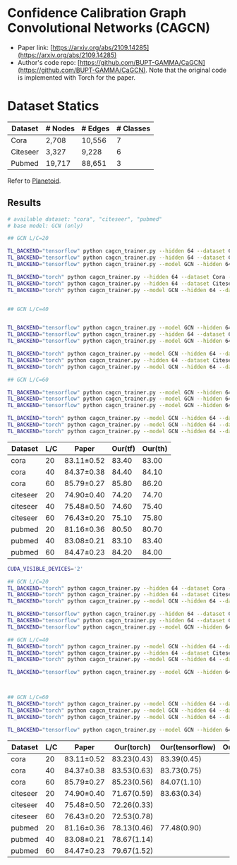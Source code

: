 # Confidence Calibration Graph Convolutional Networks (CAGCN)

- Paper link: [https://arxiv.org/abs/2109.14285](https://arxiv.org/abs/2109.14285)
- Author's code repo: [https://github.com/BUPT-GAMMA/CaGCN](https://github.com/BUPT-GAMMA/CaGCN). Note that the original code is 
  implemented with Torch for the paper. 

# Dataset Statics

| Dataset  | # Nodes | # Edges | # Classes |
|----------|---------|---------|-----------|
| Cora     | 2,708   | 10,556  | 7         |
| Citeseer | 3,327   | 9,228   | 6         |
| Pubmed   | 19,717  | 88,651  | 3         |

Refer to [Planetoid](https://gammagl.readthedocs.io/en/latest/api/gammagl.datasets.html#gammagl.datasets.Planetoid).

Results
-------

```bash
# available dataset: "cora", "citeseer", "pubmed"
# base model: GCN (only)

## GCN L/C=20

TL_BACKEND="tensorflow" python cagcn_trainer.py --hidden 64 --dataset Cora --labelrate 20 --stage 4 --lr_for_cal 0.001 --l2_for_cal 5e-3 --epoch_for_st 200 --threshold 0.8 --lr 0.005 --weight_decay 0.01 --dropout 0.8 
TL_BACKEND="tensorflow" python cagcn_trainer.py --hidden 64 --dataset Citeseer --labelrate 20 --stage 5 --lr_for_cal 0.001 --l2_for_cal 5e-3 --epoch_for_st 150 --threshold 0.9 --lr 0.01 --weight_decay 0.01 --dropout 0.8 
TL_BACKEND="tensorflow" python cagcn_trainer.py --model GCN --hidden 64 --dataset Pubmed --labelrate 20 --stage 6 --lr_for_cal 0.001 --l2_for_cal 5e-3 --epoch_for_st 100 --threshold 0.8 --lr 0.01 --weight_decay 0.002 --dropout 0.5

TL_BACKEND="torch" python cagcn_trainer.py --hidden 64 --dataset Cora --labelrate 20 --stage 4 --lr_for_cal 0.001 --l2_for_cal 5e-3 --epoch_for_st 200 --threshold 0.8 --lr 0.005 --weight_decay 0.01 --dropout 0.8 
TL_BACKEND="torch" python cagcn_trainer.py --hidden 64 --dataset Citeseer --labelrate 20 --stage 5 --lr_for_cal 0.001 --l2_for_cal 5e-3 --epoch_for_st 150 --threshold 0.9 --lr 0.01 --weight_decay 0.01 --dropout 0.7 
TL_BACKEND="torch" python cagcn_trainer.py --model GCN --hidden 64 --dataset Pubmed --labelrate 20 --stage 6 --lr_for_cal 0.001 --l2_for_cal 5e-3 --epoch_for_st 100 --threshold 0.8 --lr 0.01 --weight_decay 0.002 --dropout 0.5 


## GCN L/C=40


TL_BACKEND="tensorflow" python cagcn_trainer.py --model GCN --hidden 64 --dataset Cora --labelrate 40 --stage 2 --lr_for_cal 0.001 --l2_for_cal 5e-3 --epoch_for_st 200 --threshold 0.8  --lr 0.005 --weight_decay 0.01 --dropout 0.8 
TL_BACKEND="tensorflow" python cagcn_trainer.py --hidden 64 --dataset Citeseer --labelrate 40 --stage 5 --lr_for_cal 0.001 --l2_for_cal 5e-4 --epoch_for_st 150 --threshold 0.95 --lr 0.01 --weight_decay 0.01 --dropout 0.8  
TL_BACKEND="tensorflow" python cagcn_trainer.py --model GCN --hidden 64 --dataset Pubmed --labelrate 40 --stage 4 --lr_for_cal 0.001 --l2_for_cal 5e-3 --epoch_for_st 100 --threshold 0.8  --lr 0.01 --weight_decay 0.001 --dropout 0.9

TL_BACKEND="torch" python cagcn_trainer.py --model GCN --hidden 64 --dataset Cora --labelrate 40 --stage 2 --lr_for_cal 0.001 --l2_for_cal 5e-4 --epoch_for_st 200 --threshold 0.8 --lr 0.005 --weight_decay 0.01 --dropout 0.8 
TL_BACKEND="torch" python cagcn_trainer.py --hidden 64 --dataset Citeseer --labelrate 40 --stage 5 --lr_for_cal 0.001 --l2_for_cal 5e-4 --epoch_for_st 150 --threshold 0.95 --lr 0.01 --weight_decay 0.01 --dropout 0.7  
TL_BACKEND="torch" python cagcn_trainer.py --model GCN --hidden 64 --dataset Pubmed --labelrate 40 --stage 4 --lr_for_cal 0.001 --l2_for_cal 5e-3 --epoch_for_st 100 --threshold 0.8 --lr 0.01 --weight_decay 0.002 --dropout 0.5 

## GCN L/C=60

TL_BACKEND="tensorflow" python cagcn_trainer.py --model GCN --hidden 64 --dataset Cora --labelrate 60 --stage 4 --lr_for_cal 0.001 --l2_for_cal 5e-3 --epoch_for_st 200 --threshold 0.8 --lr 0.005 --weight_decay 0.01 --dropout 0.8
TL_BACKEND="tensorflow" python cagcn_trainer.py --model GCN --hidden 64 --dataset Citeseer --labelrate 60 --stage 6 --lr_for_cal 0.001 --l2_for_cal 5e-3 --epoch_for_st 100 --threshold 0.99 --lr 0.01 --weight_decay 0.01 --dropout 0.8
TL_BACKEND="tensorflow" python cagcn_trainer.py --model GCN --hidden 64 --dataset Pubmed --labelrate 60 --stage 3 --lr_for_cal 0.001 --l2_for_cal 5e-3 --epoch_for_st 100 --threshold 0.6  --lr 0.01 --weight_decay 0.001 --dropout 0.9

TL_BACKEND="torch" python cagcn_trainer.py --model GCN --hidden 64 --dataset Cora --labelrate 60 --stage 4 --lr_for_cal 0.001 --l2_for_cal 5e-3 --epoch_for_st 200 --threshold 0.8 --lr 0.005 --weight_decay 0.01 --dropout 0.8
TL_BACKEND="torch" python cagcn_trainer.py --model GCN --hidden 64 --dataset Citeseer --labelrate 60 --stage 6 --lr_for_cal 0.001 --l2_for_cal 5e-3 --epoch_for_st 100 --threshold 0.99 --lr 0.01 --weight_decay 0.01 --dropout 0.7
TL_BACKEND="torch" python cagcn_trainer.py --model GCN --hidden 64 --dataset Pubmed --labelrate 60 --stage 3 --lr_for_cal 0.001 --l2_for_cal 5e-3 --epoch_for_st 100 --threshold 0.6 --lr 0.01 --weight_decay 0.002 --dropout 0.5


```

| Dataset  | L/C |   Paper    |  Our(tf)   |  Our(th)   |
|----------|-----|------------|------------|------------|
|   cora   | 20  | 83.11±0.52 |   83.40    |   83.00    |
|   cora   | 40  | 84.37±0.38 |   84.40    |   84.10    |
|   cora   | 60  | 85.79±0.27 |   85.80    |   86.20    |
| citeseer | 20  | 74.90±0.40 |   74.20    |   74.70    |
| citeseer | 40  | 75.48±0.50 |   74.60    |   75.40    |
| citeseer | 60  | 76.43±0.20 |   75.10    |   75.80    |
|  pubmed  | 20  | 81.16±0.36 |   80.50    |   80.70    |
|  pubmed  | 40  | 83.08±0.21 |   83.10    |   83.40    |
|  pubmed  | 60  | 84.47±0.23 |   84.20    |   84.00    |







```bash
CUDA_VISIBLE_DEVICES='2'

## GCN L/C=20
TL_BACKEND="torch" python cagcn_trainer.py --hidden 64 --dataset Cora --labelrate 20 --stage 4 --lr_for_cal 0.001 --l2_for_cal 5e-3 --epoch_for_st 200 --threshold 0.8 --lr 0.005 --weight_decay 0.01 --dropout 0.8 
TL_BACKEND="torch" python cagcn_trainer.py --hidden 64 --dataset Citeseer --labelrate 20 --stage 5 --lr_for_cal 0.001 --l2_for_cal 5e-3 --epoch_for_st 150 --threshold 0.9 --lr 0.01 --weight_decay 0.01 --dropout 0.7 
TL_BACKEND="torch" python cagcn_trainer.py --model GCN --hidden 64 --dataset Pubmed --labelrate 20 --stage 6 --lr_for_cal 0.001 --l2_for_cal 5e-3 --epoch_for_st 100 --threshold 0.8 --lr 0.01 --weight_decay 0.002 --dropout 0.5

TL_BACKEND="tensorflow" python cagcn_trainer.py --hidden 64 --dataset Cora --labelrate 20 --stage 4 --lr_for_cal 0.001 --l2_for_cal 5e-3 --epoch_for_st 200 --threshold 0.8 --lr 0.005 --weight_decay 0.01 --dropout 0.8 
TL_BACKEND="tensorflow" python cagcn_trainer.py --hidden 64 --dataset Citeseer --labelrate 20 --stage 5 --lr_for_cal 0.001 --l2_for_cal 5e-3 --epoch_for_st 150 --threshold 0.9 --lr 0.01 --weight_decay 0.01 --dropout 0.8 
TL_BACKEND="tensorflow" python cagcn_trainer.py --model GCN --hidden 64 --dataset Pubmed --labelrate 20 --stage 6 --lr_for_cal 0.001 --l2_for_cal 5e-3 --epoch_for_st 100 --threshold 0.8 --lr 0.01 --weight_decay 0.002 --dropout 0.5

## GCN L/C=40
TL_BACKEND="torch" python cagcn_trainer.py --model GCN --hidden 64 --dataset Cora --labelrate 40 --stage 2 --lr_for_cal 0.001 --l2_for_cal 5e-4 --epoch_for_st 200 --threshold 0.8 --lr 0.005 --weight_decay 0.01 --dropout 0.8
TL_BACKEND="torch" python cagcn_trainer.py --hidden 64 --dataset Citeseer --labelrate 40 --stage 5 --lr_for_cal 0.001 --l2_for_cal 5e-4 --epoch_for_st 150 --threshold 0.95 --lr 0.01 --weight_decay 0.01 --dropout 0.7  
TL_BACKEND="torch" python cagcn_trainer.py --model GCN --hidden 64 --dataset Pubmed --labelrate 40 --stage 4 --lr_for_cal 0.001 --l2_for_cal 5e-3 --epoch_for_st 100 --threshold 0.8 --lr 0.01 --weight_decay 0.002 --dropout 0.5 

TL_BACKEND="tensorflow" python cagcn_trainer.py --model GCN --hidden 64 --dataset Cora --labelrate 40 --stage 2 --lr_for_cal 0.001 --l2_for_cal 5e-3 --epoch_for_st 200 --threshold 0.8  --lr 0.005 --weight_decay 0.01 --dropout 0.8 



## GCN L/C=60
TL_BACKEND="torch" python cagcn_trainer.py --model GCN --hidden 64 --dataset Cora --labelrate 60 --stage 4 --lr_for_cal 0.001 --l2_for_cal 5e-3 --epoch_for_st 200 --threshold 0.8 --lr 0.005 --weight_decay 0.01 --dropout 0.8
TL_BACKEND="torch" python cagcn_trainer.py --model GCN --hidden 64 --dataset Citeseer --labelrate 60 --stage 6 --lr_for_cal 0.001 --l2_for_cal 5e-3 --epoch_for_st 100 --threshold 0.99 --lr 0.01 --weight_decay 0.01 --dropout 0.7
TL_BACKEND="torch" python cagcn_trainer.py --model GCN --hidden 64 --dataset Pubmed --labelrate 60 --stage 3 --lr_for_cal 0.001 --l2_for_cal 5e-3 --epoch_for_st 100 --threshold 0.6 --lr 0.01 --weight_decay 0.002 --dropout 0.5

TL_BACKEND="tensorflow" python cagcn_trainer.py --model GCN --hidden 64 --dataset Cora --labelrate 60 --stage 4 --lr_for_cal 0.001 --l2_for_cal 5e-3 --epoch_for_st 200 --threshold 0.8 --lr 0.005 --weight_decay 0.01 --dropout 0.8
```

| Dataset  | L/C  | Paper      | Our(torch)  | Our(tensorflow) | Our(paddle) |
| -------- | ---- | ---------- | ----------- | --------------- | ----------- |
| cora     | 20   | 83.11±0.52 | 83.23(0.43) | 83.39(0.45)     |             |
| cora     | 40   | 84.37±0.38 | 83.53(0.63) | 83.73(0.75)     |             |
| cora     | 60   | 85.79±0.27 | 85.23(0.56) | 84.07(1.10)     |             |
| citeseer | 20   | 74.90±0.40 | 71.67(0.59) | 83.63(0.34)     |             |
| citeseer | 40   | 75.48±0.50 | 72.26(0.33) |                 |             |
| citeseer | 60   | 76.43±0.20 | 72.53(0.78) |                 |             |
| pubmed   | 20   | 81.16±0.36 | 78.13(0.46) | 77.48(0.90)     |             |
| pubmed   | 40   | 83.08±0.21 | 78.67(1.14) |                 |             |
| pubmed   | 60   | 84.47±0.23 | 79.67(1.52) |                 |             |
